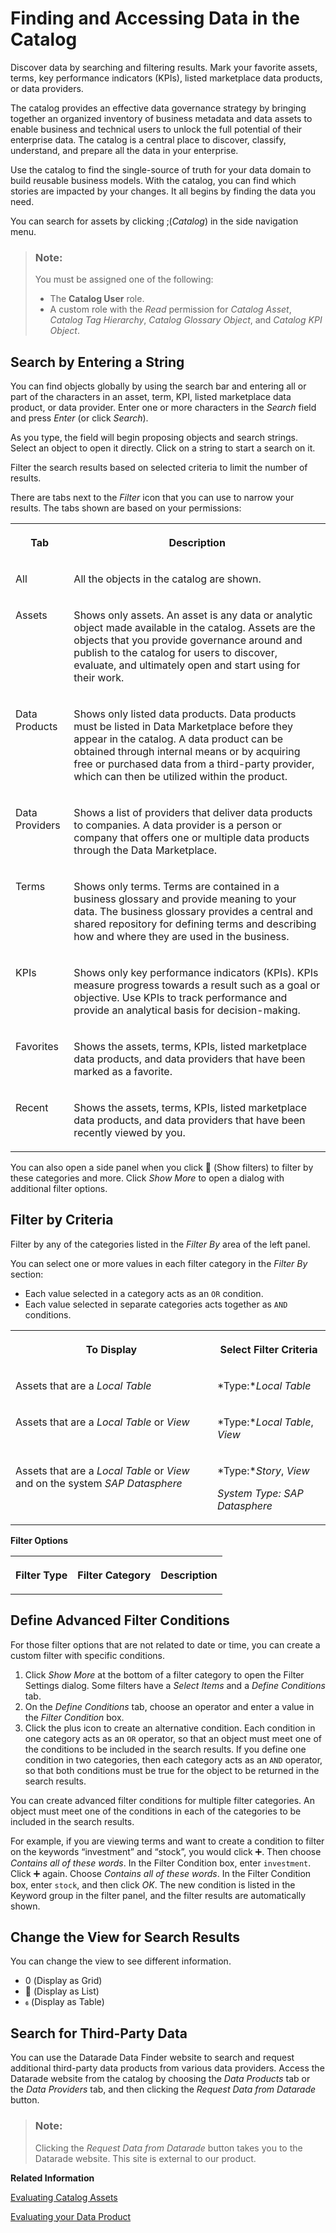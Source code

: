 <!-- loio10478251045b43e782fa15e0f3e113b0 -->

<link rel="stylesheet" type="text/css" href="../css/sap-icons.css"/>

# Finding and Accessing Data in the Catalog

Discover data by searching and filtering results. Mark your favorite assets, terms, key performance indicators \(KPIs\), listed marketplace data products, or data providers.

The catalog provides an effective data governance strategy by bringing together an organized inventory of business metadata and data assets to enable business and technical users to unlock the full potential of their enterprise data. The catalog is a central place to discover, classify, understand, and prepare all the data in your enterprise.

Use the catalog to find the single-source of truth for your data domain to build reusable business models. With the catalog, you can find which stories are impacted by your changes. It all begins by finding the data you need.

You can search for assets by clicking <span class="SAP-icons-V5"></span>\(*Catalog*\) in the side navigation menu.

> ### Note:  
> You must be assigned one of the following:
> 
> -   The **Catalog User** role.
> -   A custom role with the *Read* permission for *Catalog Asset*, *Catalog Tag Hierarchy*, *Catalog Glossary Object*, and *Catalog KPI Object*.



<a name="loio10478251045b43e782fa15e0f3e113b0__section_akz_tj2_bxb"/>

## Search by Entering a String

You can find objects globally by using the search bar and entering all or part of the characters in an asset, term, KPI, listed marketplace data product, or data provider. Enter one or more characters in the *Search* field and press *Enter* \(or click *Search*\).

As you type, the field will begin proposing objects and search strings. Select an object to open it directly. Click on a string to start a search on it.

Filter the search results based on selected criteria to limit the number of results.

There are tabs next to the *Filter* icon that you can use to narrow your results. The tabs shown are based on your permissions:


<table>
<tr>
<th valign="top">

Tab

</th>
<th valign="top">

Description

</th>
</tr>
<tr>
<td valign="top">

All

</td>
<td valign="top">

All the objects in the catalog are shown.

</td>
</tr>
<tr>
<td valign="top">

Assets

</td>
<td valign="top">

Shows only assets. An asset is any data or analytic object made available in the catalog. Assets are the objects that you provide governance around and publish to the catalog for users to discover, evaluate, and ultimately open and start using for their work.

</td>
</tr>
<tr>
<td valign="top">

Data Products

</td>
<td valign="top">

Shows only listed data products. Data products must be listed in Data Marketplace before they appear in the catalog. A data product can be obtained through internal means or by acquiring free or purchased data from a third-party provider, which can then be utilized within the product.

</td>
</tr>
<tr>
<td valign="top">

Data Providers

</td>
<td valign="top">

Shows a list of providers that deliver data products to companies. A data provider is a person or company that offers one or multiple data products through the Data Marketplace.

</td>
</tr>
<tr>
<td valign="top">

Terms

</td>
<td valign="top">

Shows only terms. Terms are contained in a business glossary and provide meaning to your data. The business glossary provides a central and shared repository for defining terms and describing how and where they are used in the business.

</td>
</tr>
<tr>
<td valign="top">

KPIs

</td>
<td valign="top">

Shows only key performance indicators \(KPIs\). KPIs measure progress towards a result such as a goal or objective. Use KPIs to track performance and provide an analytical basis for decision-making.

</td>
</tr>
<tr>
<td valign="top">

Favorites

</td>
<td valign="top">

Shows the assets, terms, KPIs, listed marketplace data products, and data providers that have been marked as a favorite.

</td>
</tr>
<tr>
<td valign="top">

Recent

</td>
<td valign="top">

Shows the assets, terms, KPIs, listed marketplace data products, and data providers that have been recently viewed by you.

</td>
</tr>
</table>

You can also open a side panel when you click <span class="FPA-icons-V3"></span> \(Show filters\) to filter by these categories and more. Click *Show More* to open a dialog with additional filter options.



<a name="loio10478251045b43e782fa15e0f3e113b0__section_pgp_5l2_bxb"/>

## Filter by Criteria

Filter by any of the categories listed in the *Filter By* area of the left panel.

You can select one or more values in each filter category in the *Filter By* section:

-   Each value selected in a category acts as an `OR` condition.
-   Each value selected in separate categories acts together as `AND` conditions.


<table>
<tr>
<th valign="top">

To Display

</th>
<th valign="top">

Select Filter Criteria

</th>
</tr>
<tr>
<td valign="top">

Assets that are a *Local Table*

</td>
<td valign="top">

*Type:**Local Table*

</td>
</tr>
<tr>
<td valign="top">

Assets that are a *Local Table* or *View*

</td>
<td valign="top">

*Type:**Local Table*, *View*

</td>
</tr>
<tr>
<td valign="top">

Assets that are a *Local Table* or *View* and on the system *SAP Datasphere*

</td>
<td valign="top">

*Type:**Story*, *View*

*System Type:* *SAP Datasphere*

</td>
</tr>
</table>

**Filter Options**


<table>
<tr>
<th valign="top">

Filter Type

</th>
<th valign="top">

Filter Category

</th>
<th valign="top">

Description

</th>
</tr>
</table>



<a name="loio10478251045b43e782fa15e0f3e113b0__section_fkl_st5_cxb"/>

## Define Advanced Filter Conditions

For those filter options that are not related to date or time, you can create a custom filter with specific conditions.

1.  Click *Show More* at the bottom of a filter category to open the Filter Settings dialog. Some filters have a *Select Items* and a *Define Conditions* tab.
2.  On the *Define Conditions* tab, choose an operator and enter a value in the *Filter Condition* box.
3.  Click the plus icon to create an alternative condition. Each condition in one category acts as an `OR` operator, so that an object must meet one of the conditions to be included in the search results. If you define one condition in two categories, then each category acts as an `AND` operator, so that both conditions must be true for the object to be returned in the search results.

You can create advanced filter conditions for multiple filter categories. An object must meet one of the conditions in each of the categories to be included in the search results.

For example, if you are viewing terms and want to create a condition to filter on the keywords “investment” and “stock”, you would click :heavy_plus_sign:. Then choose *Contains all of these words*. In the Filter Condition box, enter `investment`. Click :heavy_plus_sign: again. Choose *Contains all of these words*. In the Filter Condition box, enter `stock`, and then click *OK*. The new condition is listed in the Keyword group in the filter panel, and the filter results are automatically shown.



<a name="loio10478251045b43e782fa15e0f3e113b0__section_ijd_2qx_kwb"/>

## Change the View for Search Results

You can change the view to see different information.

-   <span class="SAP-icons-V5"></span> \(Display as Grid\)
-   <span class="FPA-icons-V3"></span> \(Display as List\)
-   <span class="SAP-icons-V5"></span> \(Display as Table\)



<a name="loio10478251045b43e782fa15e0f3e113b0__section_vcp_wg5_zbc"/>

## Search for Third-Party Data

You can use the Datarade Data Finder website to search and request additional third-party data products from various data providers. Access the Datarade website from the catalog by choosing the *Data Products* tab or the *Data Providers* tab, and then clicking the *Request Data from Datarade* button.

> ### Note:  
> Clicking the *Request Data from Datarade* button takes you to the Datarade website. This site is external to our product.

**Related Information**  


[Evaluating Catalog Assets](evaluating-catalog-assets-dc061a2.md "After finding the asset you want, select it to view an overview of its information, a preview of its detailed metadata, and a diagram illustrating its impact and lineage. This information encompasses metadata extracted from the source system as well as data enrichments incorporated in the catalog.")

[Evaluating your Data Product](../evaluating-your-data-product-335f49b.md "Each data product has a dedicated page that describes the data product in detail to allow a transparent elaboration.")


